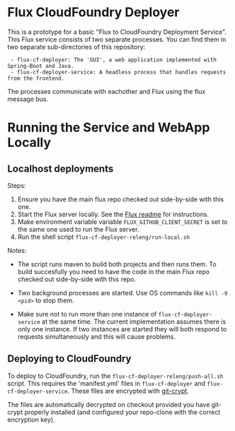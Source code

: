 # Flux CloudFoundry Deployer

  This is a prototype for a basic "Flux to CloudFoundry Deployment Service". This Flux service consists
  of two separate processes. You can find them in two separate sub-directories of this repository: 
  
     - flux-cf-deployer: The 'GUI', a web application implemented with Spring-Boot and Java.
     - flux-cf-deployer-service: A headless process that handles requests from the frontend.
     
  The processes communicate with eachother and Flux using the flux message bus. 
  
# Running the Service and WebApp Locally

## Localhost deployments

Steps:

  1. Ensure you have the main flux repo checked out side-by-side with this one.
  2. Start the Flux server locally. See the [Flux readme](https://github.com/eclipse/flux/blob/master/README.md) for instructions.
  3. Make environment variable variable `FLUX_GITHUB_CLIENT_SECRET` is set to the same one used to run the Flux server.
  4. Run the shell script `flux-cf-deployer-releng/run-local.sh`

Notes: 

  - The script runs maven to build both projects and then runs them. To build succesfully you need to have the 
code in the main Flux repo checked out side-by-side with this repo.

  - Two background processes are started. Use OS commands like `kill -9 <pid>` to stop them.
  
  - Make sure not to run more than one instance of `flux-cf-deployer-service` at the same time. The current
    implementation assumes there is only one instance. If two instances are started they will both
    respond to requests simultaneously and this will cause problems.

## Deploying to CloudFoundry

To deploy to CloudFoundry, run the `flux-cf-deployer-releng/push-all.sh` script.
This requires the 'manifest.yml' files in `flux-cf-deployer` and
`flux-cf-deployer-service`. These files are encrypted with [git-crypt](https://github.com/AGWA/git-crypt).

The files are automatically decrypted on checkout provided you have git-crypt 
properly installed (and configured your repo-clone with the correct encryption key).
